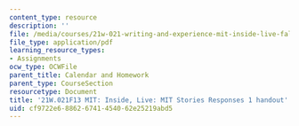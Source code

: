 ```yaml
---
content_type: resource
description: ''
file: /media/courses/21w-021-writing-and-experience-mit-inside-live-fall-2013/cf9722e688626741454062e25219abd5_MIT21W_021F13_StorieResponI.pdf
file_type: application/pdf
learning_resource_types:
- Assignments
ocw_type: OCWFile
parent_title: Calendar and Homework
parent_type: CourseSection
resourcetype: Document
title: '21W.021F13 MIT: Inside, Live: MIT Stories Responses 1 handout'
uid: cf9722e6-8862-6741-4540-62e25219abd5
---
```

